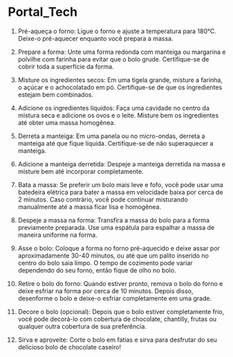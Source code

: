 # Portal_Tech

1. Pré-aqueça o forno: Ligue o forno e ajuste a temperatura para 180°C. Deixe-o pré-aquecer enquanto você prepara a massa.

2. Prepare a forma: Unte uma forma redonda com manteiga ou margarina e polvilhe com farinha para evitar que o bolo grude. Certifique-se de cobrir toda a superfície da forma.

3. Misture os ingredientes secos: Em uma tigela grande, misture a farinha, o açúcar e o achocolatado em pó. Certifique-se de que os ingredientes estejam bem combinados.

4. Adicione os ingredientes líquidos: Faça uma cavidade no centro da mistura seca e adicione os ovos e o leite. Misture bem os ingredientes até obter uma massa homogênea.

5. Derreta a manteiga: Em uma panela ou no micro-ondas, derreta a manteiga até que fique líquida. Certifique-se de não superaquecer a manteiga.

6. Adicione a manteiga derretida: Despeje a manteiga derretida na massa e misture bem até incorporar completamente.

7. Bata a massa: Se preferir um bolo mais leve e fofo, você pode usar uma batedeira elétrica para bater a massa em velocidade baixa por cerca de 2 minutos. Caso contrário, você pode continuar misturando manualmente até a massa ficar lisa e homogênea.

8. Despeje a massa na forma: Transfira a massa do bolo para a forma previamente preparada. Use uma espátula para espalhar a massa de maneira uniforme na forma.

9. Asse o bolo: Coloque a forma no forno pré-aquecido e deixe assar por aproximadamente 30-40 minutos, ou até que um palito inserido no centro do bolo saia limpo. O tempo de cozimento pode variar dependendo do seu forno, então fique de olho no bolo.

10. Retire o bolo do forno: Quando estiver pronto, remova o bolo do forno e deixe esfriar na forma por cerca de 10 minutos. Depois disso, desenforme o bolo e deixe-o esfriar completamente em uma grade.

11. Decore o bolo (opcional): Depois que o bolo estiver completamente frio, você pode decorá-lo com cobertura de chocolate, chantilly, frutas ou qualquer outra cobertura de sua preferência.

12. Sirva e aproveite: Corte o bolo em fatias e sirva para desfrutar do seu delicioso bolo de chocolate caseiro!
